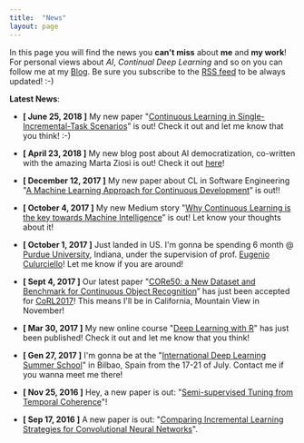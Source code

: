 ```yaml
---
title:  "News"
layout: page
---
```


In this page you will find the news you **can't miss** about **me** and **my work**! For personal views about *AI*, *Continual Deep Learning* and so on you can follow me at my [Blog][blog].
Be sure you subscribe to the [RSS feed][rss] to be always updated! :-)

**Latest News**:

- **[ June 25, 2018 ]** My new paper "[Continuous Learning in Single-Incremental-Task Scenarios](https://arxiv.org/abs/1806.08568)” is out! Check it out and let me know that you think! :-)

- **[ April 23, 2018 ]** My new blog post about AI democratization, co-written with the amazing Marta Ziosi is out! Check it out [here](https://medium.com/@vlomonaco/on-the-myth-of-ai-democratization-a472115cb5f1)!

- **[ December 12, 2017 ]** My new paper about CL in Software Engineering "[A Machine Learning Approach for Continuous Development][raia]” is out!! 

- **[ October 4, 2017 ]** My new Medium story "[Why Continuous Learning is the key towards Machine Intelligence][continuousAIpost]” is out! Let know your thoughts about it!

- **[ October 1, 2017 ]** Just landed in US. I'm gonna be spending 6 month @ [Purdue University][purdue], Indiana, under the supervision of prof. [Eugenio Culurciello][eugenio]! Let me know if you are around!

- **[ Sept 4, 2017 ]** Our latest paper "[CORe50: a New Dataset and Benchmark for Continuous Object Recognition][core50]” has just been accepted for [CoRL2017][corl2017]! This means I'll be in California, Mountain View in November!

- **[ Mar 30, 2017 ]** My new online course "[Deep Learning with R][deep-r]" has just been published! Check it out and let me know that you think!

- **[ Gen 27, 2017 ]** I'm gonna be at the "[International Deep Learning Summer School][blog]" in Bilbao, Spain from the 17-21 of July. Contact me if you wanna meet me there!

- **[ Nov 25, 2016 ]** Hey, a new paper is out: "[Semi-supervised Tuning from Temporal Coherence][blog]"!

- **[ Sep 17, 2016 ]** A new paper is out: "[Comparing Incremental Learning Strategies for Convolutional Neural Networks][blog]".<br>


[blog]:    	https://medium.com/feed/@vlomonaco
[deep-r]: 	https://www.packtpub.com/big-data-and-business-intelligence/deep-learning-r-video
[rss]:		https://medium.com/feed/@vlomonaco
[core50]: 	https://arxiv.org/abs/1705.03550
[corl2017]: http://www.robot-learning.org/home
[continuousAIpost]: https://medium.com/@vlomonaco/why-continuous-learning-is-the-key-towards-machine-intelligence-1851cb57c308
[purdue]: http://purdue.edu/
[eugenio]: https://e-lab.github.io/html/contact-eugenio-culurciello.html
[raia]: https://www.researchgate.net/publication/322231029_A_Machine_Learning_Approach_for_Continuous_Development
